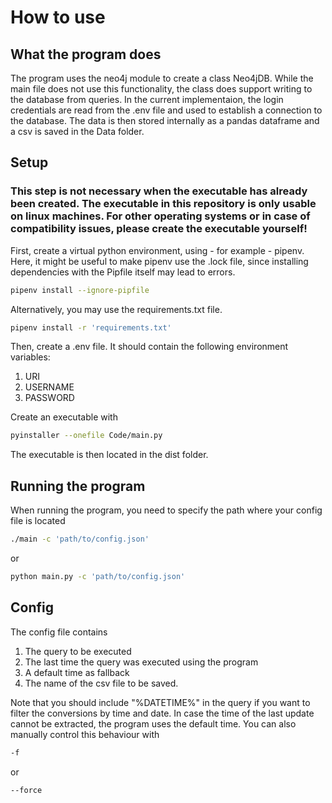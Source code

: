 # How to use

## What the program does

The program uses the neo4j module to create a class Neo4jDB. While the main file does not use this functionality, the class does support writing to the database from queries. In the current implementaion, the login credentials are read from the .env file and used to establish a connection to the database. The data is then stored internally as a pandas dataframe and a csv is saved in the Data folder.

## Setup

### This step is not necessary when the executable has already been created. The executable in this repository is only usable on linux machines. For other operating systems or in case of compatibility issues, please create the executable yourself!

First, create a virtual python environment, using - for example - pipenv. Here, it might be useful to make pipenv use the .lock file, since installing dependencies with the Pipfile itself may lead to errors.

```bash
pipenv install --ignore-pipfile
```

Alternatively, you may use the requirements.txt file.

```bash
pipenv install -r 'requirements.txt'
```

Then, create a .env file. It should contain the following environment variables:

1. URI
2. USERNAME
3. PASSWORD

Create an executable with

```bash
pyinstaller --onefile Code/main.py
```

The executable is then located in the dist folder.

## Running the program

When running the program, you need to specify the path where your config file is located

```bash
./main -c 'path/to/config.json'
```
or

```bash
python main.py -c 'path/to/config.json'
```

## Config

The config file contains

1. The query to be executed
2. The last time the query was executed using the program
3. A default time as fallback
4. The name of the csv file to be saved.

Note that you should include "%DATETIME%" in the query if you want to filter the conversions by time and date. In case the time of the last update cannot be extracted, the program uses the default time. You can also manually control this behaviour with

```bash
-f
```

or

```bash
--force
```
